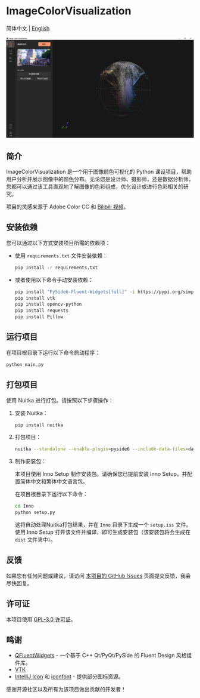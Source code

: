 # ImageColorVisualization

简体中文 | [English](docs/README_EN.md)

![Interface](https://raw.githubusercontent.com/MidnightCrowing/ImageColorVisualization/main/docs/source/Interface.png)

## 简介

ImageColorVisualization 是一个用于图像颜色可视化的 Python
课设项目，帮助用户分析并展示图像中的颜色分布。无论您是设计师、摄影师，还是数据分析师，您都可以通过该工具直观地了解图像的色彩组成，优化设计或进行色彩相关的研究。

项目的灵感来源于 Adobe Color CC 和 [Bilibili 视频](https://www.bilibili.com/video/BV19T421671a)。

## 安装依赖

您可以通过以下方式安装项目所需的依赖项：

- 使用 `requirements.txt` 文件安装依赖：

    ```bash
    pip install -r requirements.txt
    ```

- 或者使用以下命令手动安装依赖：

    ```bash
    pip install "PySide6-Fluent-Widgets[full]" -i https://pypi.org/simple/
    pip install vtk
    pip install opencv-python
    pip install requests
    pip install Pillow
    ```

## 运行项目

在项目根目录下运行以下命令启动程序：

```bash
python main.py
```

## 打包项目

使用 Nuitka 进行打包。请按照以下步骤操作：

1. 安装 Nuitka：

    ```bash
    pip install nuitka
    ```

2. 打包项目：

    ```bash
    nuitka --standalone --enable-plugin=pyside6 --include-data-files=data/*=data/ --windows-console-mode=disable --output-dir=dist --windows-icon-from-ico=./resource/image/ImageColorVisualization.ico ./main.py
    ```

3. 制作安装包：

   本项目使用 Inno Setup 制作安装包。请确保您已提前安装 Inno Setup，并配置简体中文和繁体中文语言包。

   在项目根目录下运行以下命令：

   ```bash
   cd Inno
   python setup.py
   ```

   这将自动处理Nuitka打包结果，并在 `Inno` 目录下生成一个 `setup.iss` 文件。使用 Inno Setup 打开该文件并编译，即可生成安装包（该安装包将会生成在
   `dist` 文件夹中）。

## 反馈

如果您有任何问题或建议，请访问 [本项目的 GitHub Issues](https://github.com/MidnightCrowing/ImageColorVisualization/issues)
页面提交反馈，我会尽快回复。

## 许可证

本项目使用 [GPL-3.0 许可证](https://www.gnu.org/licenses/gpl-3.0.html)。

## 鸣谢

- [QFluentWidgets](https://qfluentwidgets.com/zh/pages/about) - 一个基于 C++ Qt/PyQt/PySide 的 Fluent Design 风格组件库。
- [VTK](https://vtk.org/)
- [IntelliJ Icon](https://intellij-icons.jetbrains.design/) 和 [iconfont](https://www.iconfont.cn/) - 提供部分图标资源。

感谢开源社区以及所有为该项目做出贡献的开发者！
